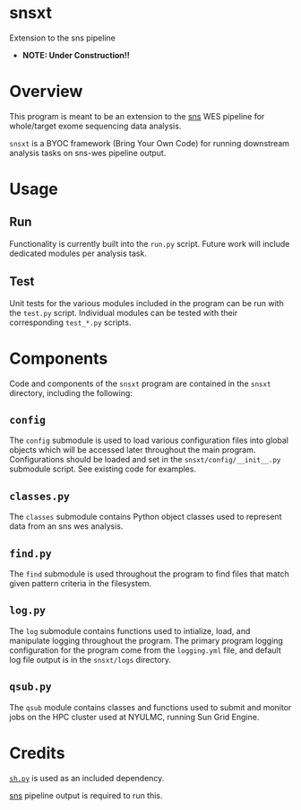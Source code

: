 # snsxt
Extension to the sns pipeline

- __NOTE: Under Construction!!__

# Overview

This program is meant to be an extension to the [sns](https://github.com/NYU-Molecular-Pathology/sns) WES pipeline for whole/target exome sequencing data analysis. 

`snsxt` is a BYOC framework (Bring Your Own Code) for running downstream analysis tasks on sns-wes pipeline output. 

# Usage

## Run

Functionality is currently built into the `run.py` script. Future work will include dedicated modules per analysis task. 

## Test

Unit tests for the various modules included in the program can be run with the `test.py` script. Individual modules can be tested with their corresponding `test_*.py` scripts.

# Components

Code and components of the `snsxt` program are contained in the `snsxt` directory, including the following:

## `config`

The `config` submodule is used to load various configuration files into global objects which will be accessed later throughout the main program. Configurations should be loaded and set in the `snsxt/config/__init__.py` submodule script. See existing code for examples.

## `classes.py`

The `classes` submodule contains Python object classes used to represent data from an sns wes analysis. 

## `find.py`

The `find` submodule is used throughout the program to find files that match given pattern criteria in the filesystem.

## `log.py`

The `log` submodule contains functions used to intialize, load, and manipulate logging throughout the program. The primary program logging configuration for the program come from the `logging.yml` file, and default log file output is in the `snsxt/logs` directory.

## `qsub.py`

The `qsub` module contains classes and functions used to submit and monitor jobs on the HPC cluster used at NYULMC, running Sun Grid Engine. 

# Credits

[`sh.py`](https://github.com/amoffat/sh) is used as an included dependency.

[sns](https://github.com/NYU-Molecular-Pathology/sns) pipeline output is required to run this. 
